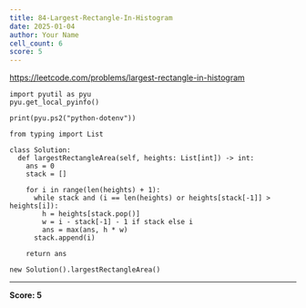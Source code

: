 ```yaml
---
title: 84-Largest-Rectangle-In-Histogram
date: 2025-01-04
author: Your Name
cell_count: 6
score: 5
---
```


https://leetcode.com/problems/largest-rectangle-in-histogram


```
import pyutil as pyu
pyu.get_local_pyinfo()
```


```
print(pyu.ps2("python-dotenv"))
```


```
from typing import List
```


```
class Solution:
  def largestRectangleArea(self, heights: List[int]) -> int:
    ans = 0
    stack = []

    for i in range(len(heights) + 1):
      while stack and (i == len(heights) or heights[stack[-1]] > heights[i]):
        h = heights[stack.pop()]
        w = i - stack[-1] - 1 if stack else i
        ans = max(ans, h * w)
      stack.append(i)

    return ans
```


```
new Solution().largestRectangleArea()
```


---
**Score: 5**